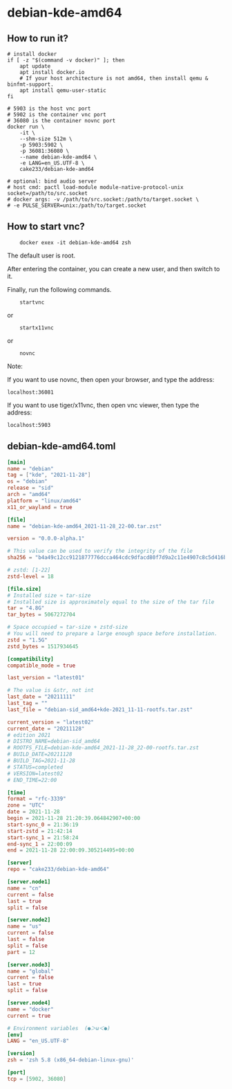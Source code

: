 # debian-kde-amd64

## How to run it?

```shell
# install docker
if [ -z "$(command -v docker)" ]; then
    apt update
    apt install docker.io
    # If your host architecture is not amd64, then install qemu & binfmt-support.
    apt install qemu-user-static
fi

# 5903 is the host vnc port
# 5902 is the container vnc port
# 36080 is the container novnc port
docker run \
    -it \
    --shm-size 512m \
    -p 5903:5902 \
    -p 36081:36080 \
    --name debian-kde-amd64 \
    -e LANG=en_US.UTF-8 \
    cake233/debian-kde-amd64

# optional: bind audio server
# host cmd: pactl load-module module-native-protocol-unix socket=/path/to/src.socket
# docker args: -v /path/to/src.socket:/path/to/target.socket \
# -e PULSE_SERVER=unix:/path/to/target.socket

```

## How to start vnc?

```shell
    docker exex -it debian-kde-amd64 zsh
```

The default user is root.

After entering the container, you can create a new user, and then switch to it.

Finally, run the following commands.

```shell
    startvnc
```

or

```shell
    startx11vnc
```

or

```shell
    novnc
```

Note:

If you want to use novnc, then open your browser, and type the address:

```
localhost:36081
```

If you want to use tiger/x11vnc, then open vnc viewer, then type the address:

```
localhost:5903
```

## debian-kde-amd64.toml

```toml
[main]
name = "debian"
tag = ["kde", "2021-11-28"]
os = "debian"
release = "sid"
arch = "amd64"
platform = "linux/amd64"
x11_or_wayland = true

[file]
name = "debian-kde-amd64_2021-11-28_22-00.tar.zst"

version = "0.0.0-alpha.1"

# This value can be used to verify the integrity of the file
sha256 = "b4a49c12cc9121877776dcca464cdc9dfacd80f7d9a2c11e4907c8c5d416b241"

# zstd: [1-22]
zstd-level = 18

[file.size]
# Installed size ≈ tar-size
# Installed size is approximately equal to the size of the tar file
tar = "4.8G"
tar_bytes = 5067272704

# Space occupied ≈ tar-size + zstd-size
# You will need to prepare a large enough space before installation.
zstd = "1.5G"
zstd_bytes = 1517934645

[compatibility]
compatible_mode = true

last_version = "latest01"

# The value is &str, not int
last_date = "20211111"
last_tag = ""
last_file = "debian-sid_amd64+kde-2021_11-11-rootfs.tar.zst"

current_version = "latest02"
current_date = "20211128"
# edition 2021
# DISTRO_NAME=debian-sid_amd64
# ROOTFS_FILE=debian-kde-amd64_2021-11-28_22-00-rootfs.tar.zst
# BUILD_DATE=20211128
# BUILD_TAG=2021-11-28
# STATUS=completed
# VERSION=latest02
# END_TIME=22:00

[time]
format = "rfc-3339"
zone = "UTC"
date = 2021-11-28
begin = 2021-11-28 21:20:39.064842907+00:00
start-sync_0 = 21:36:19
start-zstd = 21:42:14
start-sync_1 = 21:58:24
end-sync_1 = 22:00:09
end = 2021-11-28 22:00:09.305214495+00:00

[server]
repo = "cake233/debian-kde-amd64"

[server.node1]
name = "cn"
current = false
last = true
split = false

[server.node2]
name = "us"
current = false
last = false
split = false
part = 12

[server.node3]
name = "global"
current = false
last = true
split = false

[server.node4]
name = "docker"
current = true

# Environment variables  (●＞ω＜●)
[env]
LANG = "en_US.UTF-8"

[version]
zsh = 'zsh 5.8 (x86_64-debian-linux-gnu)'

[port]
tcp = [5902, 36080]
```
